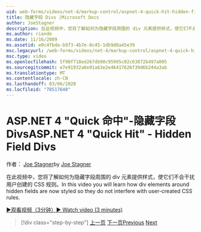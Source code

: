 ```yaml
---
uid: web-forms/videos/net-4/markup-control/aspnet-4-quick-hit-hidden-field-divs
title: 隐藏字段 Divs |Microsoft Docs
author: JoeStagner
description: 在此视频中，您将了解如何为隐藏字段周围的 div 元素提供样式，使它们不会干扰用户创建的 CSS 规则。
ms.author: riande
ms.date: 11/16/2009
ms.assetid: e0c4fbda-b9f3-4b7e-8c45-1db9d8a45e39
msc.legacyurl: /web-forms/videos/net-4/markup-control/aspnet-4-quick-hit-hidden-field-divs
msc.type: video
ms.openlocfilehash: 5f90f718ed267db90c95995c02c63872b497a005
ms.sourcegitcommit: e7e91932a6e91a63e2e46417626f39d6b244a3ab
ms.translationtype: MT
ms.contentlocale: zh-CN
ms.lasthandoff: 03/06/2020
ms.locfileid: "78517640"
---
```

# <a name="aspnet-4-quick-hit---hidden-field-divs"></a><span data-ttu-id="4c195-103">ASP.NET 4 "Quick 命中"-隐藏字段 Divs</span><span class="sxs-lookup"><span data-stu-id="4c195-103">ASP.NET 4 "Quick Hit" - Hidden Field Divs</span></span>

<span data-ttu-id="4c195-104">作者： [Joe Stagner](https://github.com/JoeStagner)</span><span class="sxs-lookup"><span data-stu-id="4c195-104">by [Joe Stagner](https://github.com/JoeStagner)</span></span>

<span data-ttu-id="4c195-105">在此视频中，您将了解如何为隐藏字段周围的 div 元素提供样式，使它们不会干扰用户创建的 CSS 规则。</span><span class="sxs-lookup"><span data-stu-id="4c195-105">In this video you will learn how div elements around hidden fields are now styled so they do not interfere with user-created CSS rules.</span></span>

[<span data-ttu-id="4c195-106">&#9654;观看视频（3分钟）</span><span class="sxs-lookup"><span data-stu-id="4c195-106">&#9654; Watch video (3 minutes)</span></span>](https://channel9.msdn.com/Blogs/ASP-NET-Site-Videos/aspnet-4-quick-hit-hidden-field-divs)

> [!div class="step-by-step"]
> <span data-ttu-id="4c195-107">[上一页](aspnet-4-quick-hit-tableless-menu-control.md)
> [下一页](aspnet-4-quick-hit-disabled-control-styling.md)</span><span class="sxs-lookup"><span data-stu-id="4c195-107">[Previous](aspnet-4-quick-hit-tableless-menu-control.md)
[Next](aspnet-4-quick-hit-disabled-control-styling.md)</span></span>
